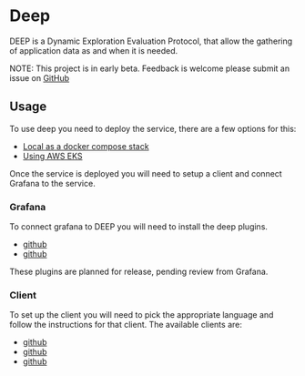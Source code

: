 # Deep

DEEP is a Dynamic Exploration Evaluation Protocol, that allow the gathering of application data as and when it is
needed.

NOTE: This project is in early beta. Feedback is welcome please submit an issue
on [GitHub](https://github.com/intergral/deep/issues)

## Usage

To use deep you need to deploy the service, there are a few options for this:

- [Local as a docker compose stack](./deploy/local.md)
- [Using AWS EKS](deploy/aws/aws-eks.md)

Once the service is deployed you will need to setup a client and connect Grafana to the service.

### Grafana

To connect grafana to DEEP you will need to install the deep plugins.

- [github](intergral/grafana-deep-datasource)
- [github](intergral/grafana-deep-panel)

These plugins are planned for release, pending review from Grafana.

### Client

To set up the client you will need to pick the appropriate language and follow the instructions for that client. The
available clients are:

- [github](intergral/deep-python-client)
- [github](intergral/deep-java-client)
- [github](intergral/deep-java-client)
